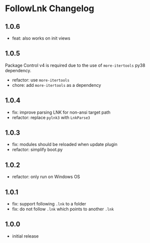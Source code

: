 # FollowLnk Changelog

## 1.0.6

- feat: also works on init views

## 1.0.5

Package Control v4 is required due to the use of `more-itertools` py38 dependency.

- refactor: use `more-itertools`
- chore: add `more-itertools` as a dependency

## 1.0.4

- fix: improve parsing LNK for non-ansi target path
- refactor: replace `pylnk3` with `LnkParse3`

## 1.0.3

- fix: modules should be reloaded when update plugin
- refactor: simplify boot.py

## 1.0.2

- refactor: only run on Windows OS

## 1.0.1

- fix: support following `.lnk` to a folder
- fix: do not follow `.lnk` which points to another `.lnk`

## 1.0.0

- initial release

